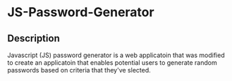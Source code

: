 # JS-Password-Generator

## Description

Javascript (JS) password generator is a web applicatoin that was modified to create an applicatoin that enables potential users to generate random passwords based on criteria that they've slected.
